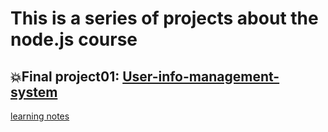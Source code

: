 # This is a series of projects about the node.js course

## 💥Final project01: [User-info-management-system](https://github.com/itsyuimorii/Tokyo-stack-projects/tree/main/User-info-management-system)

[learning notes](https://github.com/itsyuimorii/Tokyo-stack-projects/blob/main/User-info-management-system/final_project%20notes.md)

